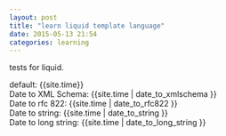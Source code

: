 ```yaml
---
layout: post
title: "learn liquid template language"
date: 2015-05-13 21:54
categories: learning
---
```


tests for liquid.

default: {{site.time}}  
Date to XML Schema: {{site.time | date_to_xmlschema }}  
Date to rfc 822: {{site.time | date_to_rfc822 }}  
Date to string: {{site.time | date_to_string }}  
Date to long string: {{site.time | date_to_long_string }}  
